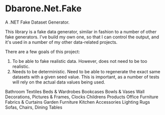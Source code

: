 # Dbarone.Net.Fake
A .NET Fake Dataset Generator.

This library is a fake data generator, similar in fashion to a number of other fake generators. I've build my own one, so that I can control the output, and it's used in a number of my other data-related projects.

There are a few goals of this project:
1. To be able to fake realistic data. However, does not need to be too realistic.
2. Needs to be deterministic. Need to be able to regenerate the exact same datasets with a given seed value. This is important, as a number of tests will rely on the actual data values being used.



Bathroom
Textiles
Beds & Wardrobes
Bookcases
Bowls & Vases
Wall Decorations, Pictures & Frames, Clocks
Childrens Products
Office Furniture
Fabrics & Curtains
Garden Furniture
Kitchen Accessories
Lighting
Rugs
Sofas, Chairs, Dining Tables
